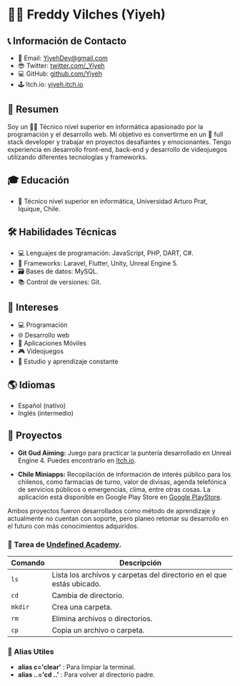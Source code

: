 # 🙋‍♂️ Freddy Vilches (Yiyeh)

## 📞 Información de Contacto
- 📧 Email: [YiyehDev@gmail.com](mailto:YiyehDev@gmail.com)
- 😎 Twitter: [twitter.com/_Yiyeh](https://twitter.com/_Yiyeh)
- 💻 GitHub: [github.com/Yiyeh](https://github.com/Yiyeh)
- 🕹️ Itch.io: [yiyeh.itch.io](https://yiyeh.itch.io/)

## 📝 Resumen

Soy un 🧑‍💻 Técnico nivel superior en informática apasionado por la programación y el desarrollo web. Mi objetivo es convertirme en un 🌟 full stack developer y trabajar en proyectos desafiantes y emocionantes. Tengo experiencia en desarrollo front-end, back-end y desarrollo de videojuegos utilizando diferentes tecnologías y frameworks.

## 🎓 Educación

- 🏫 Técnico nivel superior en informática, Universidad Arturo Prat, Iquique, Chile.

## 🛠️ Habilidades Técnicas

- 💻 Lenguajes de programación: JavaScript, PHP, DART, C#.
- 🚀 Frameworks: Laravel, Flutter, Unity, Unreal Engine 5.
- 🗃️ Bases de datos: MySQL.
- 📚 Control de versiones: Git.

## 👀 Intereses

- 💻 Programación
- 🌐 Desarrollo web
- 📱 Aplicaciones Móviles
- 🎮 Videojuegos
- 📖 Estudio y aprendizaje constante

## 🌎 Idiomas

- Español (nativo)
- Inglés (intermedio)

## 🚀 Proyectos

- **Git Gud Aiming:** Juego para practicar la puntería desarrollado en Unreal Engine 4. Puedes encontrarlo en [Itch.io](https://yiyeh.itch.io/gitgud-aiming).

- **Chile Miniapps:** Recopilación de información de interés público para los chilenos, como farmacias de turno, valor de divisas, agenda telefónica de servicios públicos o emergencias, clima, entre otras cosas. La aplicación está disponible en Google Play Store en [Google PlayStore](https://play.google.com/store/apps/details?id=com.YiyehDev.resources_chile).

Ambos proyectos fueron desarrollados como método de aprendizaje y actualmente no cuentan con soporte, pero planeo retomar su desarrollo en el futuro con más conocimientos adquiridos.


### 📝 Tarea de [Undefined Academy](https://undefined.academy/).


| Comando | Descripción |
| --- | --- |
| `ls` | Lista los archivos y carpetas del directorio en el que estás ubicado. |
| `cd` | Cambia de directorio. |
| `mkdir` | Crea una carpeta. |
| `rm` | Elimina archivos o directorios. |
| `cp` | Copia un archivo o carpeta. |

### 📝 Alias Utiles

- **alias c='clear'** : Para limpiar la terminal.
- **alias ..='cd ..'** : Para volver al directorio padre.
